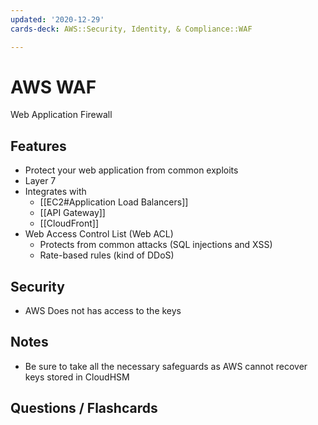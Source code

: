 ```yaml
---
updated: '2020-12-29'
cards-deck: AWS::Security, Identity, & Compliance::WAF

---
```


# AWS WAF

Web Application Firewall

## Features

- Protect your web application from common exploits
- Layer 7
- Integrates with
    - [[EC2#Application Load Balancers]]
    - [[API Gateway]]
    - [[CloudFront]]
- Web Access Control List (Web ACL)
    - Protects from common attacks (SQL injections and XSS)
    - Rate-based rules (kind of DDoS)

## Security

- AWS Does not has access to the keys

## Notes

- Be sure to take all the necessary safeguards as AWS cannot recover keys stored in CloudHSM

## Questions / Flashcards
